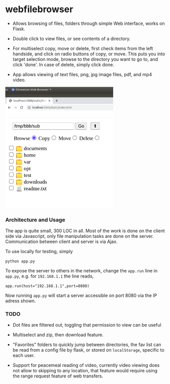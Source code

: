 # webfilebrowser

- Allows browsing of files, folders through simple Web interface,
  works on Flask.

- Double click to view files, or see contents of a directory.

- For multiselect copy, move or delete, first check items from the
  left handside, and click on radio buttons of copy, or move. This
  puts you into target selection mode, browse to the directory you
  want to go to, and click 'done'. In case of delete, simply click
  done.

- App allows viewing of text files, png, jpg image files, pdf, and mp4
  video.

<img width="340" src="webfilebrowser.png"/>

### Architecture and Usage

The app is quite small, 300 LOC in all. Most of the work is done on the
client side via Javascript, only file manipulation tasks are done on
the server. Communication between client and server is via Ajax.

To use locally for testing, simply

```
python app.py
```

To expose the server to others in the network, change the `app.run` line
in `app.py`, e.g. for `192.168.1.1` the line reads,

```
app.run(host="192.168.1.1",port=8080)
```

Now running `app.py` will start a server accessible on port 8080 via
the IP adress shown.

### TODO

- Dot files are filtered out, toggling that permission to view can be useful

- Multiselect and zip, then download feature.

- "Favorites" folders to quickly jump between directories, the fav list
  can be read from a config file by flask, or stored on `localStorage`,
  specific to each user.

- Support for peacemeal reading of video, currently video viewing does
  not allow to skipping to any location, that feature would require
  using the range request feature of web transfers.

